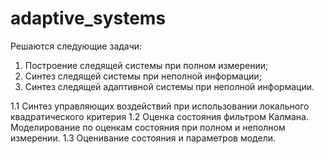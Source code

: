 # adaptive_systems

Решаются следующие задачи:
1. Построение следящей системы при полном измерении;
2. Синтез следящей системы при неполной информации;
3. Синтез следящей адаптивной системы при неполной информации.

1.1 Синтез управляющих воздействий при использовании локального квадратического критерия
1.2 Оценка состояния фильтром Калмана. Моделирование по оценкам состояния при полном и неполном измерении.
1.3 Оценивание состояния и параметров модели.
